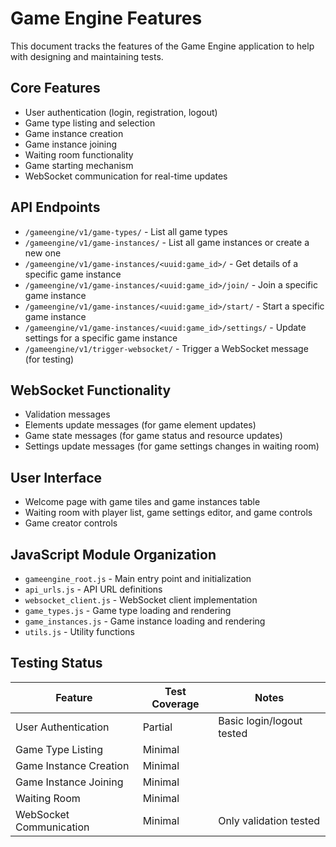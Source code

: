 # Game Engine Features

This document tracks the features of the Game Engine application to help with designing and maintaining tests.

## Core Features

- User authentication (login, registration, logout)
- Game type listing and selection
- Game instance creation
- Game instance joining
- Waiting room functionality
- Game starting mechanism
- WebSocket communication for real-time updates

## API Endpoints

- `/gameengine/v1/game-types/` - List all game types
- `/gameengine/v1/game-instances/` - List all game instances or create a new one
- `/gameengine/v1/game-instances/<uuid:game_id>/` - Get details of a specific game instance
- `/gameengine/v1/game-instances/<uuid:game_id>/join/` - Join a specific game instance
- `/gameengine/v1/game-instances/<uuid:game_id>/start/` - Start a specific game instance
- `/gameengine/v1/game-instances/<uuid:game_id>/settings/` - Update settings for a specific game instance
- `/gameengine/v1/trigger-websocket/` - Trigger a WebSocket message (for testing)

## WebSocket Functionality

- Validation messages
- Elements update messages (for game element updates)
- Game state messages (for game status and resource updates)
- Settings update messages (for game settings changes in waiting room)

## User Interface

- Welcome page with game tiles and game instances table
- Waiting room with player list, game settings editor, and game controls
- Game creator controls

## JavaScript Module Organization

- `gameengine_root.js` - Main entry point and initialization
- `api_urls.js` - API URL definitions
- `websocket_client.js` - WebSocket client implementation
- `game_types.js` - Game type loading and rendering
- `game_instances.js` - Game instance loading and rendering
- `utils.js` - Utility functions

## Testing Status

| Feature | Test Coverage | Notes |
|---------|--------------|-------|
| User Authentication | Partial | Basic login/logout tested |
| Game Type Listing | Minimal | |
| Game Instance Creation | Minimal | |
| Game Instance Joining | Minimal | |
| Waiting Room | Minimal | |
| WebSocket Communication | Minimal | Only validation tested |

